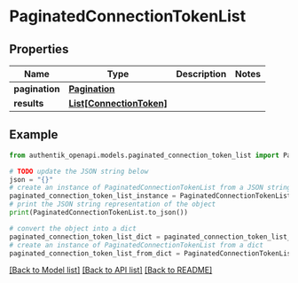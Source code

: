 # PaginatedConnectionTokenList


## Properties

Name | Type | Description | Notes
------------ | ------------- | ------------- | -------------
**pagination** | [**Pagination**](Pagination.md) |  | 
**results** | [**List[ConnectionToken]**](ConnectionToken.md) |  | 

## Example

```python
from authentik_openapi.models.paginated_connection_token_list import PaginatedConnectionTokenList

# TODO update the JSON string below
json = "{}"
# create an instance of PaginatedConnectionTokenList from a JSON string
paginated_connection_token_list_instance = PaginatedConnectionTokenList.from_json(json)
# print the JSON string representation of the object
print(PaginatedConnectionTokenList.to_json())

# convert the object into a dict
paginated_connection_token_list_dict = paginated_connection_token_list_instance.to_dict()
# create an instance of PaginatedConnectionTokenList from a dict
paginated_connection_token_list_from_dict = PaginatedConnectionTokenList.from_dict(paginated_connection_token_list_dict)
```
[[Back to Model list]](../README.md#documentation-for-models) [[Back to API list]](../README.md#documentation-for-api-endpoints) [[Back to README]](../README.md)


